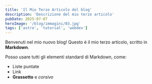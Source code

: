 ```yaml
---
title: 'Il Mio Terzo Articolo del blog'
description: 'Descrizione del mio terzo articolo'
pubDate: 2025-07-07
heroImage: '/blog/immagini/03.jpg'
tags: ['astro', 'tutorial', 'webdev']
---
```


Benvenuti nel mio nuovo blog! Questo è il mio terzo articolo, scritto in **Markdown**.

Posso usare tutti gli elementi standard di Markdown, come:

*   Liste puntate
*   Link
*   **Grassetto** e *corsivo*